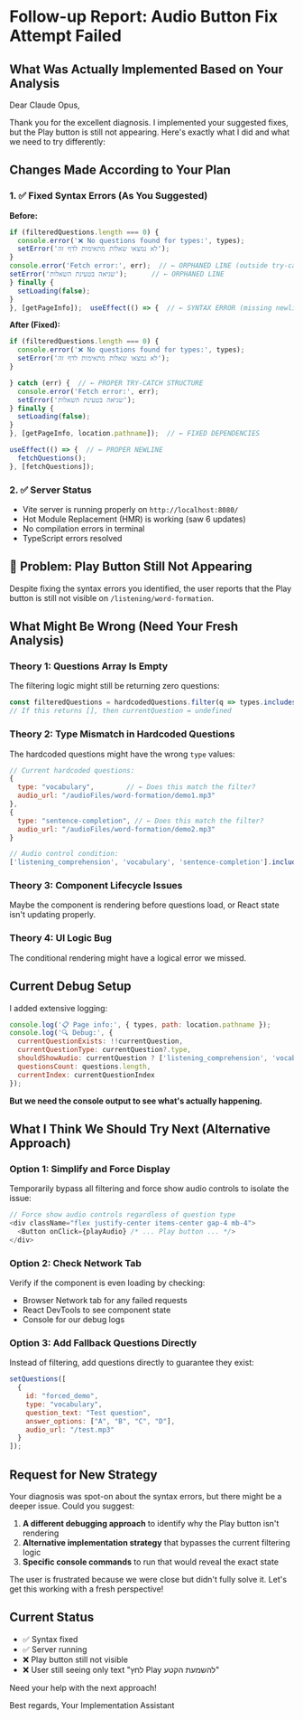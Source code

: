 # Follow-up Report: Audio Button Fix Attempt Failed

## What Was Actually Implemented Based on Your Analysis

Dear Claude Opus,

Thank you for the excellent diagnosis. I implemented your suggested fixes, but the Play button is still not appearing. Here's exactly what I did and what we need to try differently:

## Changes Made According to Your Plan

### 1. ✅ Fixed Syntax Errors (As You Suggested)
**Before:**
```javascript
if (filteredQuestions.length === 0) {
  console.error('❌ No questions found for types:', types);
  setError('לא נמצאו שאלות מתאימות לדף זה');
}
console.error('Fetch error:', err);  // ← ORPHANED LINE (outside try-catch)
setError('שגיאה בטעינת השאלות');      // ← ORPHANED LINE
} finally {
  setLoading(false);
}
}, [getPageInfo]);  useEffect(() => {  // ← SYNTAX ERROR (missing newline)
```

**After (Fixed):**
```javascript
if (filteredQuestions.length === 0) {
  console.error('❌ No questions found for types:', types);
  setError('לא נמצאו שאלות מתאימות לדף זה');
}

} catch (err) {  // ← PROPER TRY-CATCH STRUCTURE
  console.error('Fetch error:', err);
  setError('שגיאה בטעינת השאלות');
} finally {
  setLoading(false);
}
}, [getPageInfo, location.pathname]);  // ← FIXED DEPENDENCIES

useEffect(() => {  // ← PROPER NEWLINE
  fetchQuestions();
}, [fetchQuestions]);
```

### 2. ✅ Server Status
- Vite server is running properly on `http://localhost:8080/`
- Hot Module Replacement (HMR) is working (saw 6 updates)
- No compilation errors in terminal
- TypeScript errors resolved

## 🚨 Problem: Play Button Still Not Appearing

Despite fixing the syntax errors you identified, the user reports that the Play button is still not visible on `/listening/word-formation`.

## What Might Be Wrong (Need Your Fresh Analysis)

### Theory 1: Questions Array Is Empty
The filtering logic might still be returning zero questions:
```javascript
const filteredQuestions = hardcodedQuestions.filter(q => types.includes(q.type));
// If this returns [], then currentQuestion = undefined
```

### Theory 2: Type Mismatch in Hardcoded Questions
The hardcoded questions might have the wrong `type` values:
```javascript
// Current hardcoded questions:
{
  type: "vocabulary",        // ← Does this match the filter?
  audio_url: "/audioFiles/word-formation/demo1.mp3"
},
{
  type: "sentence-completion", // ← Does this match the filter?
  audio_url: "/audioFiles/word-formation/demo2.mp3"
}

// Audio control condition:
['listening_comprehension', 'vocabulary', 'sentence-completion'].includes(currentQuestion.type)
```

### Theory 3: Component Lifecycle Issues
Maybe the component is rendering before questions load, or React state isn't updating properly.

### Theory 4: UI Logic Bug
The conditional rendering might have a logical error we missed.

## Current Debug Setup
I added extensive logging:
```javascript
console.log('📋 Page info:', { types, path: location.pathname });
console.log('🔍 Debug:', {
  currentQuestionExists: !!currentQuestion,
  currentQuestionType: currentQuestion?.type,
  shouldShowAudio: currentQuestion ? ['listening_comprehension', 'vocabulary', 'sentence-completion'].includes(currentQuestion.type) : false,
  questionsCount: questions.length,
  currentIndex: currentQuestionIndex
});
```

**But we need the console output to see what's actually happening.**

## What I Think We Should Try Next (Alternative Approach)

### Option 1: Simplify and Force Display
Temporarily bypass all filtering and force show audio controls to isolate the issue:
```javascript
// Force show audio controls regardless of question type
<div className="flex justify-center items-center gap-4 mb-4">
  <Button onClick={playAudio} /* ... Play button ... */>
</div>
```

### Option 2: Check Network Tab
Verify if the component is even loading by checking:
- Browser Network tab for any failed requests
- React DevTools to see component state
- Console for our debug logs

### Option 3: Add Fallback Questions Directly
Instead of filtering, add questions directly to guarantee they exist:
```javascript
setQuestions([
  {
    id: "forced_demo",
    type: "vocabulary",
    question_text: "Test question",
    answer_options: ["A", "B", "C", "D"],
    audio_url: "/test.mp3"
  }
]);
```

## Request for New Strategy
Your diagnosis was spot-on about the syntax errors, but there might be a deeper issue. Could you suggest:

1. **A different debugging approach** to identify why the Play button isn't rendering
2. **Alternative implementation strategy** that bypasses the current filtering logic
3. **Specific console commands** to run that would reveal the exact state

The user is frustrated because we were close but didn't fully solve it. Let's get this working with a fresh perspective!

## Current Status
- ✅ Syntax fixed
- ✅ Server running
- ❌ Play button still not visible
- ❌ User still seeing only text "לחץ Play להשמעת הקטע"

Need your help with the next approach!

Best regards,
Your Implementation Assistant
